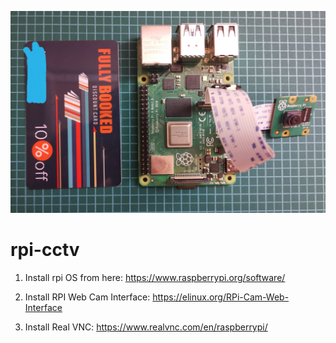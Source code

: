 ![](rpi.jpg)

# rpi-cctv

1. Install rpi OS from here: https://www.raspberrypi.org/software/

2. Install RPI Web Cam Interface: https://elinux.org/RPi-Cam-Web-Interface

3. Install Real VNC: https://www.realvnc.com/en/raspberrypi/
